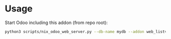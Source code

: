 # Usage

Start Odoo including this addon (from repo root):

```bash
python3 scripts/nix_odoo_web_server.py --db-name mydb --addon web_listview_range_select
```
